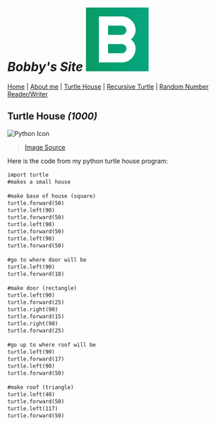 # _Bobby's Site_ ![Icon](PageIcon.png)

[Home](README.md) | [About me](About.md) | [Turtle House](House.md) | [Recursive Turtle](Recursive.md) | [Random Number Reader/Writer](Numbers.md)

## Turtle House _(1000)_

![Python Icon](http://www.pngall.com/wp-content/uploads/2016/05/Python-Logo-PNG-Image.png)  
>[Image Source](http://www.pngall.com/)

Here is the code from my python turtle house program:

```
import turtle
#makes a small house

#make base of house (square)
turtle.forward(50)
turtle.left(90)
turtle.forward(50)
turtle.left(90)
turtle.forward(50)
turtle.left(90)
turtle.forward(50)

#go to where door will be
turtle.left(90)
turtle.forward(18)

#make door (rectangle)
turtle.left(90)
turtle.forward(25)
turtle.right(90)
turtle.forward(15)
turtle.right(90)
turtle.forward(25)

#go up to where roof will be
turtle.left(90)
turtle.forward(17)
turtle.left(90)
turtle.forward(50)

#make roof (triangle)
turtle.left(40)
turtle.forward(50)
turtle.left(117)
turtle.forward(50)
```
